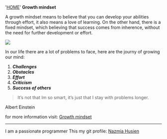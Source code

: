 '[HOME](README.md)'
**Growth mindset**

A growth mindset means to believe that you can develop your abilities through effort, it also means a love of learning.
On the other hand, there is a fixed mindset, which believing that success comes from inherence, without the need for further development or effort.

![](https://3kllhk1ibq34qk6sp3bhtox1-wpengine.netdna-ssl.com/wp-content/uploads/2015/11/growth-mindset.png)

In our life there are a lot of problems to face, here are the journy of growing our mind:
1. ***Challenges***
3. ***Obstacles***
4. ***Effort***
5. ***Criticism***
6. ***Success of others***

>It’s not that Im so smart, it’s just that I stay with problems longer.

Albert Einstein

for more information visit: [Growth mindset](https://www.atlassian.com/blog/inside-atlassian/growth-mindset)


*******
I am a passionate programmer
This my git profile: [Nazmia Husien](https://github.com/nazmia-14)

